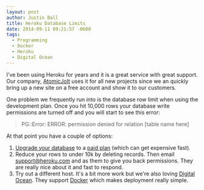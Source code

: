 ```yaml
---
layout: post
author: Justin Ball
title: Heroku Database Limits
date: 2014-09-11 09:21:57 -0600
tags:
  - Programming
  - Docker
  - Heroku
  - Digital Ocean
---
```


I've been using Heroku for years and it is a great service with great support. Our company, <a href="http://www.atomicjolt">AtomicJolt</a> uses it
for all new projects since we an quickly bring up a new site on a free account and show it to our customers.

One problem we frequently run into is the database row limit when using the development plan. Once you hit 10,000 rows your database
write permissions are turned off and you will start to see this error:

<blockquote>
PG::Error: ERROR: permission denied for relation [table name here]
</blockquote>

At that point you have a couple of options:
<ol>
  <li><a href="https://devcenter.heroku.com/articles/upgrading-heroku-postgres-databases">Upgrade your database</a> to a <a href="https://www.heroku.com/pricing">paid plan</a> (which can get expensive fast).
  <li>Reduce your rows to under 10k by deleting records. Then email <a href="mailto:support@heroku.com">support@heroku.com</a> and as them to give you back permissions. They are really nice about it and fast to respond.</li>
  <li>Try out a different host. It's a bit more work but we're also loving <a href="https://www.digitalocean.com/?refcode=735771c93fa7">Digital Ocean</a>. They support <a href="https://www.docker.com/">Docker</a> which makes deployment really simple.</li>
</ol>




